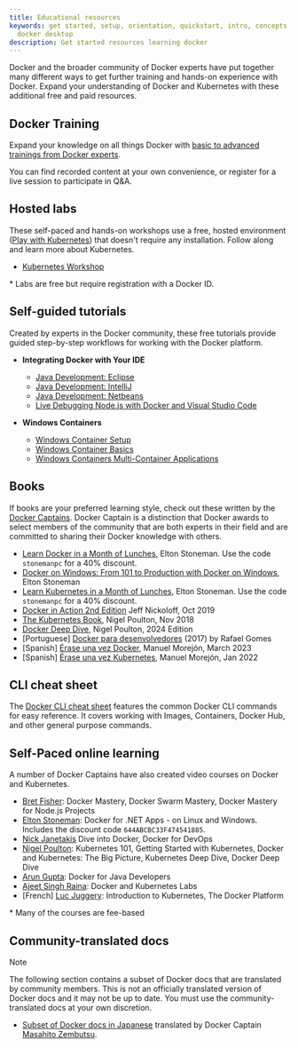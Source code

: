 ```yaml
---
title: Educational resources
keywords: get started, setup, orientation, quickstart, intro, concepts, kubernetes,
  docker desktop
description: Get started resources learning docker
---
```


Docker and the broader community of Docker experts have put together many different ways to get further training and hands-on experience with Docker. Expand your understanding of Docker and Kubernetes with these additional free and paid resources.

## Docker Training

Expand your knowledge on all things Docker with [basic to advanced trainings from Docker experts](https://www.docker.com/resources/trainings/). 

You can find recorded content at your own convenience, or register for a live session to participate in Q&A.

## Hosted labs

These self-paced and hands-on workshops use a free, hosted environment ([Play with Kubernetes](https://labs.play-with-k8s.com/)) that doesn't require any installation. Follow along and learn more about Kubernetes.

* [Kubernetes Workshop](https://training.play-with-kubernetes.com/kubernetes-workshop/)

\* Labs are free but require registration with a Docker ID.

## Self-guided tutorials

Created by experts in the Docker community, these free tutorials provide guided step-by-step workflows for working with the Docker platform.

* **Integrating Docker with Your IDE**
    * [Java Development: Eclipse](https://training.play-with-docker.com/java-debugging-eclipse/)
    * [Java Development: IntelliJ](https://training.play-with-docker.com/java-debugging-intellij/)
    * [Java Development: Netbeans](https://training.play-with-docker.com/java-debugging-netbeans/)
    * [Live Debugging Node.js with Docker and Visual Studio Code](https://training.play-with-docker.com/nodejs-live-debugging/)

* **Windows Containers**
    * [Windows Container Setup](https://training.play-with-docker.com/windows-containers-setup/)
    * [Windows Container Basics](https://training.play-with-docker.com/windows-containers-basics/)
    * [Windows Containers Multi-Container Applications](https://training.play-with-docker.com/windows-containers-multicontainer/)

## Books

If books are your preferred learning style, check out these written by the [Docker Captains](https://www.docker.com/community/captains). Docker Captain is a distinction that Docker awards to select members of the community that are both experts in their field and are committed to sharing their Docker knowledge with others.

* [Learn Docker in a Month of Lunches](https://www.manning.com/books/learn-docker-in-a-month-of-lunches), Elton Stoneman. Use the code `stonemanpc` for a 40% discount.
* [Docker on Windows: From 101 to Production with Docker on Windows](https://www.amazon.com/Docker-Windows-Elton-Stoneman-ebook/dp/B0711Y4J9K/), Elton Stoneman
* [Learn Kubernetes in a Month of Lunches](https://www.manning.com/books/learn-kubernetes-in-a-month-of-lunches), Elton Stoneman. Use the code `stonemanpc` for a 40% discount.
* [Docker in Action 2nd Edition](https://www.manning.com/books/docker-in-action-second-edition) Jeff Nickoloff, Oct 2019
* [The Kubernetes Book](https://www.amazon.com/Kubernetes-Book-Nigel-Poulton/dp/1521823634/ref=sr_1_3?ie=UTF8&qid=1509660871&sr=8-3&keywords=nigel+poulton), Nigel Poulton, Nov 2018
* [Docker Deep Dive](https://www.amazon.com/Docker-Deep-Dive-Nigel-Poulton-ebook/dp/B01LXWQUFF), Nigel Poulton, 2024 Edition
* \[Portuguese\] [Docker para desenvolvedores](https://leanpub.com/dockerparadesenvolvedores) (2017) by Rafael Gomes
* \[Spanish\] [Érase una vez Docker](https://leanpub.com/erase-una-vez-docker), Manuel Morejón, March 2023
* \[Spanish\] [Érase una vez Kubernetes](https://leanpub.com/erase-una-vez-kubernetes), Manuel Morejón, Jan 2022

## CLI cheat sheet

The [Docker CLI cheat sheet](/get-started/docker_cheatsheet.pdf) features the common Docker CLI commands for easy reference. It covers working with Images, Containers, Docker Hub, and other general purpose commands.

## Self-Paced online learning

A number of Docker Captains have also created video courses on Docker and Kubernetes.

* [Bret Fisher](https://www.bretfisher.com/courses/): Docker Mastery, Docker Swarm Mastery, Docker Mastery for Node.js Projects
* [Elton Stoneman](https://docker4.net/udemy): Docker for .NET Apps - on Linux and Windows. Includes the discount code `644ABCBC33F474541885`.
* [Nick Janetakis](https://nickjanetakis.com/courses/) Dive into Docker, Docker for DevOps
* [Nigel Poulton](https://nigelpoulton.com/video-courses): Kubernetes 101, Getting Started with Kubernetes, Docker and Kubernetes: The Big Picture, Kubernetes Deep Dive, Docker Deep Dive
* [Arun Gupta](https://www.lynda.com/Docker-tutorials/Docker-Java-developers/576584-2.html): Docker for Java Developers
* [Ajeet Singh Raina](https://collabnix.com/): Docker and Kubernetes Labs
* \[French\] [Luc Juggery](https://www.udemy.com/user/lucjuggery/): Introduction to Kubernetes, The Docker Platform

\* Many of the courses are fee-based

## Community-translated docs

> [!NOTE]
>
> The following section contains a subset of Docker docs that are translated by community
> members. This is not an officially translated version of Docker docs and it may not be up to date.
> You must use the community-translated docs at your own discretion.

- [Subset of Docker docs in Japanese](https://docs.docker.jp/index.html) translated by Docker Captain [Masahito Zembutsu](https://github.com/zembutsu).
